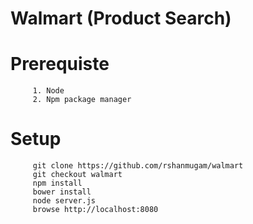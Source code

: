 # Walmart (Product Search)



# Prerequiste
```
     1. Node
     2. Npm package manager
```

# Setup
```
     git clone https://github.com/rshanmugam/walmart
     git checkout walmart
     npm install
     bower install
     node server.js
     browse http://localhost:8080

```


